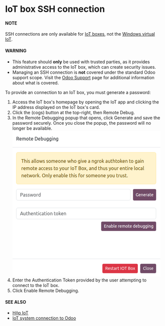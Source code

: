 # IoT box SSH connection

#### NOTE
SSH connections are only available for [IoT boxes](../iot_box.md), not the [Windows
virtual IoT](../windows_iot.md).

#### WARNING
- This feature should **only** be used with trusted parties, as it provides administrative
  access to the IoT box, which can create security issues.
- Managing an SSH connection is **not** covered under the standard Odoo support scope. Visit
  the [Odoo Support](https://www.odoo.com/help) page for additional information about what is
  covered.

To provide an  connection to an IoT box, you must generate a
password:

1. Access the IoT box's homepage by opening the IoT app and clicking the IP address displayed
   on the IoT box's card.
2. Click the <i class="fa fa-cogs"></i> (cogs) button at the top-right, then Remote
   Debug.
3. In the Remote Debugging popup that opens, click Generate and save the
   password securely. Once you close the popup, the password will no longer be available.
   ![The Remote Debugging password generation window.](../../../../_images/ssh-generate-password.png)
4. Enter the Authentication Token provided by the user attempting to connect to the IoT
   box.
5. Click Enable Remote Debugging.

#### SEE ALSO
- [Hộp IoT](../iot_box.md)
- [IoT system connection to Odoo](../connect.md)
